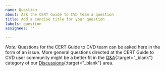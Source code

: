 ```yaml
---
name: Question
about: Ask the CERT Guide to CVD team a question
title: Add a concise title for your question
labels: question
assignees: ''

---
```


*Note:* Questions for the CERT Guide to CVD team can be asked here in the form of an issue.
More general questions directed at the CERT Guide to CVD user community
might be a better fit in the [Q&A](https://github.com/CERTCC/CERT-Guide-to-CVD/discussions/categories/q-a){:target="_blank"} category of our
[Discussions](https://github.com/CERTCC/CERT-Guide-to-CVD/discussions){:target="_blank"} area.
